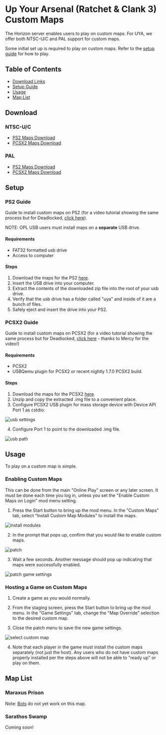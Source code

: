 # Up Your Arsenal (Ratchet & Clank 3) Custom Maps

The Horizon server enables users to play on custom maps. For UYA, we offer both NTSC-U/C and PAL support for custom maps.

Some initial set up is required to play on custom maps. Refer to the [setup guide](#setup) for how to play.

## Table of Contents

- [Download Links](#download)
- [Setup Guide](#setup)
- [Usage](#usage)
- [Map List](#map-list)

## Download

### NTSC-U/C
- [PS2 Maps Download](https://drive.google.com/file/d/1mJkk8BqaAE6R-GrpdZ0YG26bwa06NSyz/view?usp=drive_link)
- [PCSX2 Maps Download](https://drive.google.com/file/d/1gCrS7O02e1HHYoBv0APqhZH4LIrz5-v_/view?usp=drive_link)

### PAL
- [PS2 Maps Download](https://drive.google.com/file/d/14zlaAJ8XEkU_LLANtq80q2K3zi6l3tpm/view?usp=drive_link)
- [PCSX2 Maps Download](https://drive.google.com/file/d/1ccsDKMa101iSxHN_qk_-xWwmU6Zu7l62/view?usp=drive_link)

## Setup

### PS2 Guide

Guide to install custom maps on PS2 (for a video tutorial showing the same process but for Deadlocked, [click here](https://www.youtube.com/watch?v=cVRJg_k0Wj0)).

NOTE: OPL USB users must install maps on a **separate** USB drive.

#### Requirements

- FAT32 formatted usb drive
- Access to computer

#### Steps

1. Download the maps for the PS2 [here](#download).
2. Insert the USB drive into your computer.
3. Extract the contents of the downloaded zip file into the root of your usb drive.
4. Verify that the usb drive has a folder called "uya" and inside of it are a bunch of files.
5. Safely eject and insert the drive into your PS2.

### PCSX2 Guide

Guide to install custom maps on PCSX2 (for a video tutorial showing the same process but for Deadlocked, [click here](https://www.youtube.com/watch?v=ATjxkg8dw4k) - thanks to Mercy for the video!)

#### Requirements

- PCSX2
- USBQemu plugin for PCSX2 *or* recent nightly 1.7.0 PCSX2 build.

#### Steps

1. Download the maps for the PCSX2 [here](#download).
2. Unzip and copy the extracted .img file to a convenient place.
3. Configure PCSX2 USB plugin for mass storage device with Device API Port 1 as cstdio:

![usb settings](/assets/dl/pcsx2/usbsettings.png)

4. Configure Port 1 to point to the downloaded .img file.

![usb path](/assets/dl/pcsx2/usbmasspath.png)

## Usage
To play on a custom map is simple.

### Enabling Custom Maps

This can be done from the main "Online Play" screen or any later screen. It must be done each time you log in, unless you set the "Enable Custom Maps on Login" mod menu setting.

1. Press the Start button to bring up the mod menu. In the "Custom Maps" tab, select "Install Custom Map Modules" to install the maps.

![install modules](/assets/uya/install_map_modules.png)

2. In the prompt that pops up, confirm that you would like to enable custom maps.

![patch](/assets/uya/install_map_modules_confirm.png)

3. Wait a few seconds. Another message should pop up indicating that maps were successfully enabled.

![patch game settings](/assets/uya/install_map_modules_success.png)

### Hosting a Game on Custom Maps

1. Create a game as you would normally.

2. From the staging screen, press the Start button to bring up the mod menu. In the "Game Settings" tab, change the "Map Override" selection to the desired custom map.

3. Close the patch menu to save the new game settings.

![select custom map](/assets/uya/select_custom_map.png)

4. Note that each player in the game must install the custom maps separately (not just the host). Any users who do not have custom maps properly installed per the steps above will not be able to "ready up" or play on them.

## Map List
### Maraxus Prison
Note: [Bots](/up-your-arsenal/bots.md) do not yet work on this map.

### Sarathos Swamp
Coming soon!
